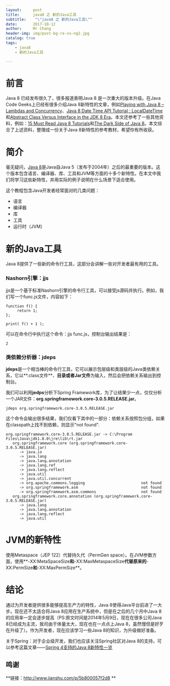 ```yaml
---
layout:     post
title:     	java8 之 新的Java工具
subtitle:    "\"java8 之 新的Java工具\""
date:       2017-10-12
author:     Mr Chang
header-img: img/post-bg-re-vs-ng2.jpg
catalog: true
tags:
    - java8
    - 新的Java工具

---
```


# 前言
  Java 8 已经发布很久了，很多报道表明Java 8 是一次重大的版本升级。在Java Code Geeks上已经有很多介绍Java 8新特性的文章，例如[Playing with Java 8 – Lambdas and Concurrency](https://www.javacodegeeks.com/2014/04/playing-with-java-8-lambdas-and-concurrency.html)、[Java 8 Date Time API Tutorial : LocalDateTime](https://www.javacodegeeks.com/2014/04/java-8-date-time-api-tutorial-localdatetime.html)和[Abstract Class Versus Interface in the JDK 8 Era](https://www.javacodegeeks.com/2014/04/abstract-class-versus-interface-in-the-jdk-8-era.html)。本文还参考了一些其他资料，例如：[15 Must Read Java 8 Tutorials](https://www.javacodegeeks.com/2014/04/15-must-read-java-8-tutorials.html)和[The Dark Side of Java 8](https://www.javacodegeeks.com/2014/04/java-8-friday-the-dark-side-of-java-8.html)。本文综合了上述资料，整理成一份关于Java 8新特性的参考教材，希望你有所收获。
  


# 简介

毫无疑问，[Java 8](http://www.oracle.com/technetwork/java/javase/8u-relnotes-2225394.html)是Java自Java 5（发布于2004年）之后的最重要的版本。这个版本包含语言、编译器、库、工具和JVM等方面的十多个新特性。在本文中我们将学习这些新特性，并用实际的例子说明在什么场景下适合使用。

这个教程包含Java开发者经常面对的几类问题：

* 语言
* 编译器
* 库
* 工具
* 运行时（JVM）  

# 新的Java工具

Java 8提供了一些新的命令行工具，这部分会讲解一些对开发者最有用的工具。

### Nashorn引擎：jjs

jjs是一个基于标准Nashorn引擎的命令行工具，可以接受js源码并执行。例如，我们写一个func.js文件，内容如下：
	
	function f() { 
	     return 1; 
	}; 
	
	print( f() + 1 );
	
可以在命令行中执行这个命令：jjs func.js，控制台输出结果是：

	2
	
### 类依赖分析器：jdeps

**jdeps**是一个相当棒的命令行工具，它可以展示包层级和类层级的Java类依赖关系，它以**.class文件**、**目录或者Jar文件**为输入，然后会把依赖关系输出到控制台。

我们可以利用**jedps**分析下Spring Framework库，为了让结果少一点，仅仅分析一个JAR文件：**org.springframework.core-3.0.5.RELEASE.jar**。

	jdeps org.springframework.core-3.0.5.RELEASE.jar

这个命令会输出很多结果，我们仅看下其中的一部分：依赖关系按照包分组，如果在classpath上找不到依赖，则显示"not found".

	org.springframework.core-3.0.5.RELEASE.jar -> C:\Program Files\Java\jdk1.8.0\jre\lib\rt.jar
	   org.springframework.core (org.springframework.core-3.0.5.RELEASE.jar)
	      -> java.io                                            
	      -> java.lang                                          
	      -> java.lang.annotation                               
	      -> java.lang.ref                                      
	      -> java.lang.reflect                                  
	      -> java.util                                          
	      -> java.util.concurrent                               
	      -> org.apache.commons.logging                         not found
	      -> org.springframework.asm                            not found
	      -> org.springframework.asm.commons                    not found
	   org.springframework.core.annotation (org.springframework.core-3.0.5.RELEASE.jar)
	      -> java.lang                                          
	      -> java.lang.annotation                               
	      -> java.lang.reflect                                  
	      -> java.util

# JVM的新特性

使用Metaspace（JEP 122）代替持久代（PermGen space）。在JVM参数方面，使用**-XX:MetaSpaceSize**和**-XX:MaxMetaspaceSize**代替原来的**-XX:PermSize**和**-XX:MaxPermSize**。

#  结论

通过为开发者提供很多能够提高生产力的特性，Java 8使得Java平台前进了一大步。现在还不太适合将Java 8应用在生产系统中，但是在之后的几个月中Java 8的应用率一定会逐步提高（PS:原文时间是2014年5月9日，现在在很多公司Java 8已经成为主流，我司由于体量太大，现在也在一点点上Java 8，虽然慢但是好歹在升级了）。作为开发者，现在应该学习一些Java 8的知识，为升级做好准备。

关于Spring：对于企业级开发，我们也应该关注Spring社区对Java 8的支持，可以参考这篇文章——[Spring 4支持的Java 8新特性一览](http://www.infoq.com/cn/articles/spring-4-java-8)
## 鸣谢

**链接：http://www.jianshu.com/p/5b800057f2d8
**

